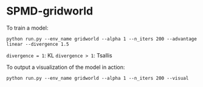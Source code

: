 # SPMD-gridworld

To train a model:

```
python run.py --env_name gridworld --alpha 1 --n_iters 200 --advantage linear --divergence 1.5
```

`divergence = 1`: KL
`divergence > 1`: Tsallis

To output a visualization of the model in action:

```
python run.py --env_name gridworld --alpha 1 --n_iters 200 --visual
```